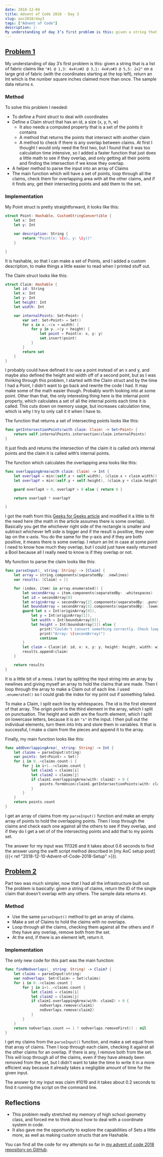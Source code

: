 ```yaml
---
date: 2018-12-04
title: Advent of Code 2018 - Day 3
slug: aoc2018/day3
tags: ["Advent of Code"]
description: |-
My understanding of day 3’s first problem is this: given a string that is a list of fabric claims like "#1 @ 1,3 4x4 #2 @ 3,1: 4x4 #3 @ 5,5: 2x2" on a large grid of fabric (with the coordinates starting at the top left), return an Int which is the number square inches claimed more than once.
---
```

## [Problem 1](https://adventofcode.com/2018/day/3)
My understanding of day 3’s first problem is this: given a string that is a list of fabric claims like `"#1 @ 1,3: 4x4\n#2 @ 3,1: 4x4\n#3 @ 5,5: 2x2"` on a large grid of fabric (with the coordinates starting at the top left), return an Int which is the number square inches claimed more than once. The sample data returns `4`.

### Method
To solve this problem I needed:
-  To define a Point struct to deal with coordinates
- Define a Claim struct that has an id, a size (x, y, h, w)
	- It also needs a computed property that is a set of the points it contains
	- A method that returns the points that intersect with another claim
	- A method to check if there is any overlap between claims. At first I thought I would only need the first two, but I found that it was too calculation time intensive, so I added a faster function that just does a little math to see if they overlap, and only getting all their points and finding the intersection if we know they overlap.
- A helper method to parse the input into an array of Claims
- The main function which will have a set of points, loop through all the claims, check them for overlapping area with all the other claims, and if it finds any, get their intersecting points and add them to the set.

### Implementation
My Point struct is pretty straightforward, it looks like this:
```swift
struct Point: Hashable, CustomStringConvertible {
    let x: Int
    let y: Int

    var description: String {
        return "Point(x: \(x), y: \(y))"
    }

}
```
It is hashable, so that I can make a set of Points, and I added a custom description, to make things a little easier to read when I printed stuff out.

The Claim struct looks like this:
```swift
struct Claim: Hashable {
    let id: String
    let x: Int
    let y: Int
    let height: Int
    let width: Int

    var internalPoints: Set<Point> {
        var set: Set<Point> = Set()
        for x in x..<(x + width) {
            for y in y..<(y + height) {
                let point = Point(x: x, y: y)
                set.insert(point)
            }
        }
        return set
    }
}
```
I probably could have defined it to use a point instead of an x and y, and maybe also defined the height and width off of a second point, but as I was thinking through this problem, I started with the Claim struct and by the time I had a Point, I didn’t want to go back and rewrite the code I had. It may make some of the math easier though. Probably worth looking into at some point. Other than that, the only interesting thing here is the internal point property, which calculates a set of all the internal points each time it is called. This cuts down on memory usage, but increases calculation time, which is why I try to only call it it when I have to.

The function that returns a set of intersecting points looks like this:
```swift
func getIntersectionPoints(with claim: Claim) -> Set<Point> {
    return self.internalPoints.intersection(claim.internalPoints)
}
```
It just finds and returns the intersection of the claim it is called on’s internal points and the claim it is called with’s internal points.

The function which calculates the overlapping area looks like this:
```swift
func overlappingArea(with claim: Claim) -> Int {
    let overlapX = min((self.x + self.width), (claim.x + claim.width)) - max(self.x, claim.x)
    let overlapY = min((self.y + self.height), (claim.y + claim.height)) - max(self.y, claim.y)

    guard overlapX > 0, overlapY > 0 else { return 0 }

    return overlapX * overlapY

}
```
I got the math from this [Geeks for Geeks article](https://www.geeksforgeeks.org/total-area-two-overlapping-rectangles/) and modified it a little to fit the need here (the math in the article assumes there is some overlap). Basically you get the whichever right side of the rectangle is smaller and subtract whichever left side is bigger and if the result is positive, they over lap on the x-axis. You do the same for the y-axis and if they are both positive, it means there is some overlap. I return an Int in case at some point I need to know how much they overlap, but I could just have easily returned a Bool because all I really need to know is if they overlap or not.

My function to parse the claim looks like this:
```swift
func parseInput(_ string: String) -> [Claim] {
    let array = string.components(separatedBy: .newlines)
    var results: [Claim] = []

    for (index, item) in array.enumerated() {
        let secondArray = item.components(separatedBy: .whitespaces)
        let id = secondArray[0]
        let originArray = secondArray[2].components(separatedBy: .punctuationCharacters)
        let boundsArray = secondArray[3].components(separatedBy: .lowercaseLetters)
        guard let x = Int(originArray[0]),
            let y = Int(originArray[1]),
            let width = Int(boundsArray[0]),
            let height = Int(boundsArray[1]) else {
                print("Couldn't convert something correctly. Check loop \(index + 1)")
                print("Array: \(secondArray)")
                continue
        }
        let claim = Claim(id: id, x: x, y: y, height: height, width: width)
        results.append(claim)
    }

    return results
}
```
It is a little bit of a mess. I start by splitting the input string into an array by newlines and giving myself an array to hold the claims that are made. Then I loop through the array to make a Claim out of each line. I used `.enumerated()` so I could grab the index for my print out if something failed.

To make a Claim, I split each line by whitespaces. The id is the first element of that array. The origin point is the third element in the array, which I split on punctuation. The height and width are the fourth element, which I split on lowercase letters, because it is an `"x"` in the input. I then pull out the individual elements, turn them into Ints and store them in variables. It that is successful, I make a claim from the pieces and append it to the array.

Finally, my main function looks like this:
```swift
func addOverlappingArea(_ string: String) -> Int {
    let claims = parseInput(string)
    var points: Set<Point> = Set()
    for i in 0..<claims.count-1 {
        for j in i+1..<claims.count {
            let claim1 = claims[i]
            let claim2 = claims[j]
            if claim1.overlappingArea(with: claim2) > 0 {
                points.formUnion(claim1.getIntersectionPoints(with: claim2))
            }
        }
    }
    return points.count
}
```
I get an array of claims from my `parseInput()` function and make an empty array of points to hold the overlapping points. Then I loop through the claims and check each one against all the others to see if they overlap, and if they do I get a set of of the intersecting points and add that to my points set.

The answer for my input was 111326 and it takes about 0.6 seconds to find the answer using the swift script method described in [my AoC setup post]({{< ref "2018-12-10-Advent-of-Code-2018-Setup" >}}).

## [Problem 2](https://adventofcode.com/2018/day/3#part2)
Part two was much simpler, now that I had all the infrastructure built out. The problem is basically: given a string of claims, return the ID of the single claim that doesn’t overlap with any others. The sample data returns `#3`.

### Method
- Use the same `parseInput()` method to get an array of claims.
- Make a set of Claims to hold the claims with no overlaps.
- Loop through all the claims, checking them against all the others and if they have any overlap, remove both from the set.
- At the end, if there is an element left, return it.

### Implementation
The only new code for this part was the main function:
```swift
func findNoOverlaps(_ string: String) -> Claim? {
    let claims = parseInput(string)
    var noOverlaps: Set<Claim> = Set(claims)
    for i in 0..<claims.count {
        for j in i+1..<claims.count {
            let claim1 = claims[i]
            let claim2 = claims[j]
            if claim1.overlappingArea(with: claim2) > 0 {
                noOverlaps.remove(claim1)
                noOverlaps.remove(claim2)
            }
        }
    }
    return noOverlaps.count == 1 ? noOverlaps.removeFirst() : nil
}
```
I get my claims from the `parseInput()` function, and make a set equal from that array of claims. Then I loop through each claim, checking it against all the other claims for an overlap. If there is any, I remove both from the set. This will loop through all of the claims, even if they have already been removed from the set, but I didn’t want to take the time to write it in a more efficient way because it already takes a negligible amount of time for the given input.

The answer for my input was claim #1019 and it takes about 0.2 seconds to find it running the script on the command line.

## Reflections
- This problem really stretched my memory of high school geometry class, and forced me to think about how to deal with a coordinate system in code.
- It also gave me the opportunity to explore the capabilities of Sets a little more, as well as making custom structs that are Hashable.

You can find all the code for my attempts so far in [my advent of code 2018 repository on GitHub](https://github.com/dillon-mce/advent-of-code-2018).
